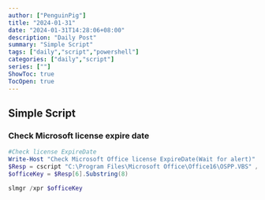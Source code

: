 ```yaml
---
author: ["PenguinPig"]
title: "2024-01-31"
date: "2024-01-31T14:28:06+08:00"
description: "Daily Post"
summary: "Simple Script"
tags: ["daily","script","powershell"]
categories: ["daily","script"]
series: [""]
ShowToc: true
TocOpen: true
---
```


## Simple Script

### Check Microsoft license expire date

```powershell
#Check license ExpireDate
Write-Host "Check Microsoft Office license ExpireDate(Wait for alert)"
$Resp = cscript "C:\Program Files\Microsoft Office\Office16\OSPP.VBS" /dstatus
$officeKey = $Resp[6].Substring(8)

slmgr /xpr $officeKey
```